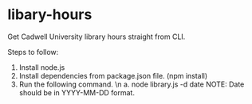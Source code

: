 # libary-hours
Get Cadwell University library hours straight from CLI.

Steps to follow:
1. Install node.js
2. Install dependencies from package.json file. (npm install)
3. Run the following command. \n
  a. node library.js -d date
  NOTE: Date should be in YYYY-MM-DD format.
